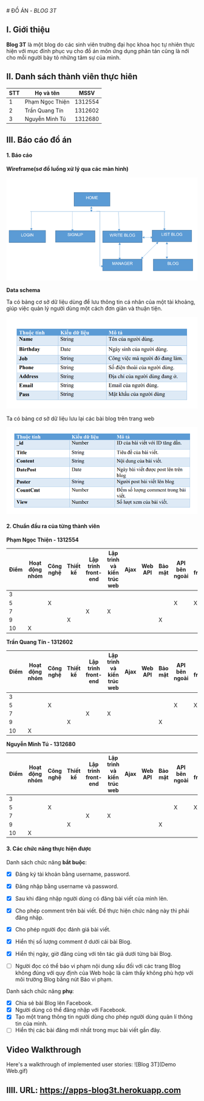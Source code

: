 ﻿﻿# ĐỒ ÁN - *BLOG 3T*

## I. Giới thiệu
**Blog 3T** là một blog do các sinh viên trường đại học khoa học tự nhiên thực hiện với mục đính phục vụ cho đồ án môn ứng dụng phân tán cũng là nới cho mỗi người bày tỏ những tâm sự của mình.

## II. Danh sách thành viên thực hiên
| STT | Họ và tên | MSSV|
|-----|-------|------|
| 1 | Phạm Ngọc Thiện| 1312554 |
| 2 | Trần Quang Tín | 1312602|
| 3 | Nguyễn Minh Tú | 1312680 |
## III. Báo cáo đồ án
#### 1. Báo cáo 

**Wireframe(sơ đồ luồng xử lý qua các màn hình)**

<img src="wireframe.PNG">

**Data schema**

Ta có bảng cơ sở dữ liệu dùng để lưu thông tin cá nhân của một tài khoảng, giúp việc quản lý người dùng một cách đơn giản và thuận tiện.

<img src="user.PNG">

Ta có bảng cơ sở dữ liệu lưu lại các bài blog trên trang web

<img src="Blog.PNG">

#### 2. Chuẩn đầu ra của từng thành viên 
**Phạm Ngọc Thiện - 1312554**

| Điểm | Hoạt động nhóm | Công nghệ| Thiết kế |Lập trình front-end|Lập trình và kiến trúc web|Ajax|Web API|Bảo mật|API bên ngoài|Sử dụng frameworks|
|------|-------|------|-------|-------|------|-------|-------|-------|-------|------|
| 3 |  |    |   |   |   |    |   |   |   |   |
| 5 |  |  X |   |   |   |    |   |   | X | X |
| 7 |  |    |   | X | X |    |   |   |   |   |
| 9 |  |    | X |   |   |    |   | X |   |   |
| 10| X|    |   |   |   |    |   |   |   |   |

**Trần Quang Tín - 1312602**

| Điểm | Hoạt động nhóm | Công nghệ| Thiết kế |Lập trình front-end|Lập trình và kiến trúc web|Ajax|Web API|Bảo mật|API bên ngoài|Sử dụng frameworks|
|------|-------|------|-------|-------|------|-------|-------|-------|-------|------|
| 3 |  |    |   |   |   |    |   |   |   |   |
| 5 |  |  X |   |   |   |    |   |   | X | X |
| 7 |  |    |   | X | X |    |   |   |   |   |
| 9 |  |    | X |   |   |    |   | X |   |   |
| 10| X|    |   |   |   |    |   |   |   |   |

**Nguyễn Minh Tú - 1312680**

| Điểm | Hoạt động nhóm | Công nghệ| Thiết kế |Lập trình front-end|Lập trình và kiến trúc web|Ajax|Web API|Bảo mật|API bên ngoài|Sử dụng frameworks|
|------|-------|------|-------|-------|------|-------|-------|-------|-------|------|
| 3 |  |    |   |   |   |    |   |   |   |   |
| 5 |  |  X |   |   |   |    |   |   | X | X |
| 7 |  |    |   | X | X |    |   |   |   |   |
| 9 |  |    | X |   |   |    |   | X |   |   |
| 10| X|    |   |   |   |    |   |   |   |   |

#### 3. Các chức năng thực hiện được

Danh sách chức năng **bắt buộc**:

* [x] Đăng ký tài khoản bằng username, password.
* [x] Đăng nhập bằng username và password.
* [x] Sau khi đăng nhập người dùng có đăng bài viết của mình lên.
* [x] Cho phép comment trên bài viết. Để thực hiện chức năng này thì phải đăng nhập.
* [x] Cho phép người đọc đánh giá bài viết.
* [x] Hiển thị số lượng comment ở dưới cái bài Blog. 
* [x] Hiển thị ngày, giờ đăng cùng với tên tác giả dưới từng bài Blog.
* [ ] Người đọc có thể báo vi phạm nội dung xấu đối với các trang Blog không đúng với quy định của Web hoặc là cảm thấy không phù hợp với môi trường Blog bằng nút Báo vi phạm.


Danh sách chức năng **phụ**:

* [x] Chia sẻ bài Blog lên Facebook.
* [x] Người dùng có thể đăng nhập với Facebook.
* [x] Tạo một trang thông tin người dùng cho phép người dùng quản lí thông tin của mình. 
* [ ] Hiển thị các bài đăng mới nhất trong mục bài viết gần đây.

## Video Walkthrough

Here's a walkthrough of implemented user stories:
![Blog 3T](Demo Web.gif)

## IIII. URL: **https://apps-blog3t.herokuapp.com**
